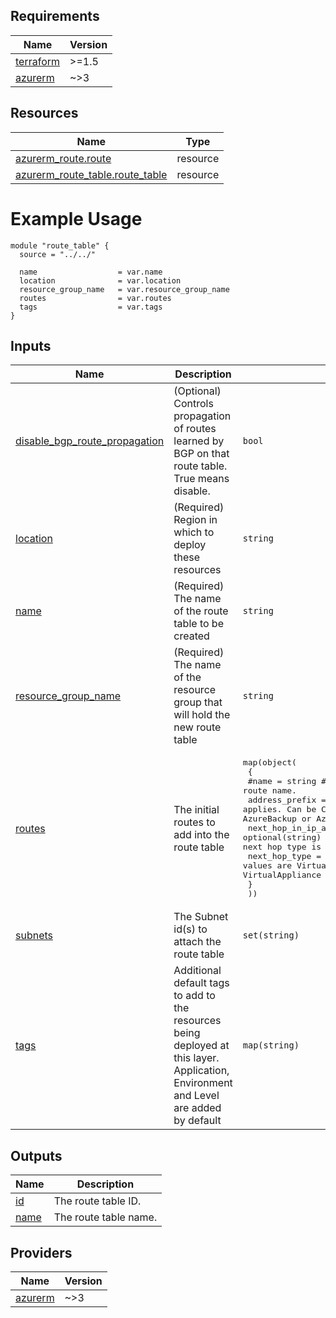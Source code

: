 <!-- BEGIN_TF_DOCS -->

## Requirements

| Name | Version |
|------|---------|
| <a name="requirement_terraform"></a> [terraform](#requirement\_terraform) | >=1.5 |
| <a name="requirement_azurerm"></a> [azurerm](#requirement\_azurerm) | ~>3 |

## Resources

| Name | Type |
|------|------|
| [azurerm_route.route](https://registry.terraform.io/providers/hashicorp/azurerm/latest/docs/resources/route) | resource |
| [azurerm_route_table.route_table](https://registry.terraform.io/providers/hashicorp/azurerm/latest/docs/resources/route_table) | resource |

# Example Usage

```hcl
module "route_table" {
  source = "../../"

  name                  = var.name
  location              = var.location
  resource_group_name   = var.resource_group_name
  routes                = var.routes
  tags                  = var.tags
}
```
## Inputs

| Name | Description | Type | Default | Required |
|------|-------------|------|---------|:--------:|
| <a name="input_disable_bgp_route_propagation"></a> [disable\_bgp\_route\_propagation](#input\_disable\_bgp\_route\_propagation) | (Optional) Controls propagation of routes learned by BGP on that route table. True means disable. | `bool` | `true` | no |
| <a name="input_location"></a> [location](#input\_location) | (Required) Region in which to deploy these resources | `string` | n/a | yes |
| <a name="input_name"></a> [name](#input\_name) | (Required) The name of the route table to be created | `string` | n/a | yes |
| <a name="input_resource_group_name"></a> [resource\_group\_name](#input\_resource\_group\_name) | (Required) The name of the resource group that will hold the new route table | `string` | n/a | yes |
| <a name="input_routes"></a> [routes](#input\_routes) | The initial routes to add into the route table | <pre>map(object(<br>    {<br>      #name                  = string #Map key is used as the route name.<br>      address_prefix         = string #Destination to which the route applies. Can be CIDR (10.1.0.0/16) or Azure Service Tag (ApiManagement, AzureBackup or AzureMonitor) format.<br>      next_hop_in_ip_address = optional(string) #Next hop values are only allowed in routes where the next hop type is VirtualAppliance<br>      next_hop_type          = string #Possible values are VirtualNetworkGateway, VnetLocal, Internet, VirtualAppliance<br>    }<br>  ))</pre> | `{}` | no |
| <a name="input_subnets"></a> [subnets](#input\_subnets) | The Subnet id(s) to attach the route table | `set(string)` | `null` | no |
| <a name="input_tags"></a> [tags](#input\_tags) | Additional default tags to add to the resources being deployed at this layer. Application, Environment and Level are added by default | `map(string)` | `{}` | no |

## Outputs

| Name | Description |
|------|-------------|
| <a name="output_id"></a> [id](#output\_id) | The route table ID. |
| <a name="output_name"></a> [name](#output\_name) | The route table name. |

## Providers

| Name | Version |
|------|---------|
| <a name="provider_azurerm"></a> [azurerm](#provider\_azurerm) | ~>3 |
<!-- END_TF_DOCS -->